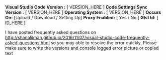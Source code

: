 **Visual Studio Code Version :** [ VERSION_HERE ]
**Code Settings Sync Version :** [ VERSION_HERE ]
**Operating System :** [ VERSION_HERE ]
**Occurs On:** [Upload / Download / Setting Up]
**Proxy Enabled:** [ Yes / No ]
**GIst Id:** [ ID_HERE ]

I have posted frequently asked questions on 
http://shanalikhan.github.io/2016/11/07/visual-studio-code-frequently-asked-questions.html 
so you may able to resolve the error quickly. 
Please make sure to write the versions and console logged error picture or copied text

